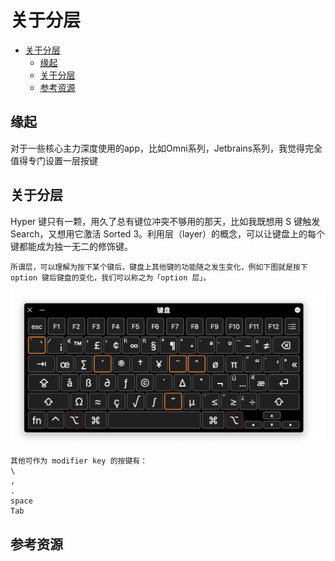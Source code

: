 # 关于分层

<!--ts-->
* [关于分层](#关于分层)
   * [缘起](#缘起)
   * [关于分层](#关于分层-1)
   * [参考资源](#参考资源)

<!-- Created by https://github.com/ekalinin/github-markdown-toc -->
<!-- Added by: runner, at: Fri Sep 16 03:45:05 UTC 2022 -->

<!--te-->

## 缘起

对于一些核心主力深度使用的app，比如Omni系列，Jetbrains系列，我觉得完全值得专门设置一层按键

## 关于分层

Hyper 键只有一颗，用久了总有键位冲突不够用的那天，比如我既想用 S 键触发 Search，又想用它激活 Sorted 3。利用层（layer）的概念，可以让键盘上的每个键都能成为独一无二的修饰键。

```admonish tip title\='所谓层'
所谓层，可以理解为按下某个键后，键盘上其他键的功能随之发生变化，例如下图就是按下 option 键后键盘的变化，我们可以称之为「option 层」。
```

![img](https://raw.githubusercontent.com/KuanHsiaoKuo/writing_materials/main/imgs/38a1657e2d8f0fa9ab00c7e9106caa90.gif)

```admonish info title='其他可以作为分层键的'
其他可作为 modifier key 的按键有：
\
,
.
space
Tab
```

## 参考资源